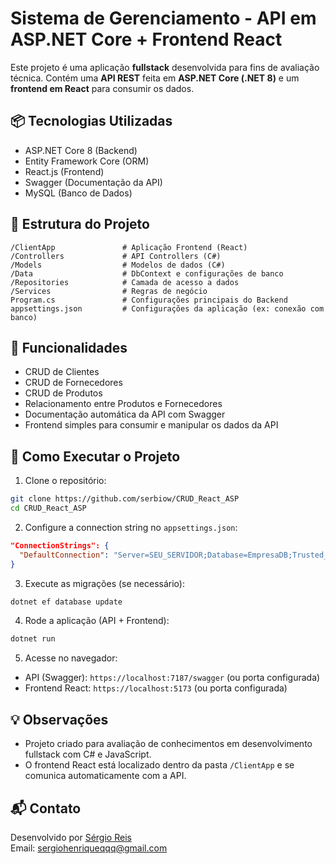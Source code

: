 # Sistema de Gerenciamento - API em ASP.NET Core + Frontend React

Este projeto é uma aplicação **fullstack** desenvolvida para fins de avaliação técnica.
Contém uma **API REST** feita em **ASP.NET Core (.NET 8)** e um **frontend em React** para consumir os dados.

## 📦 Tecnologias Utilizadas

- ASP.NET Core 8 (Backend)
- Entity Framework Core (ORM)
- React.js (Frontend)
- Swagger (Documentação da API)
- MySQL (Banco de Dados)

## 📁 Estrutura do Projeto

```plaintext
/ClientApp               # Aplicação Frontend (React)
/Controllers             # API Controllers (C#)
/Models                  # Modelos de dados (C#)
/Data                    # DbContext e configurações de banco
/Repositories            # Camada de acesso a dados
/Services                # Regras de negócio
Program.cs               # Configurações principais do Backend
appsettings.json         # Configurações da aplicação (ex: conexão com banco)
```

## 📌 Funcionalidades

- CRUD de Clientes
- CRUD de Fornecedores
- CRUD de Produtos
- Relacionamento entre Produtos e Fornecedores
- Documentação automática da API com Swagger
- Frontend simples para consumir e manipular os dados da API

## 🚀 Como Executar o Projeto

1. Clone o repositório:
```bash
git clone https://github.com/serbiow/CRUD_React_ASP
cd CRUD_React_ASP
```

2. Configure a connection string no `appsettings.json`:
```json
"ConnectionStrings": {
  "DefaultConnection": "Server=SEU_SERVIDOR;Database=EmpresaDB;Trusted_Connection=True;TrustServerCertificate=True;"
}
```

3. Execute as migrações (se necessário):
```bash
dotnet ef database update
```

4. Rode a aplicação (API + Frontend):
```bash
dotnet run
```

5. Acesse no navegador:
- API (Swagger): `https://localhost:7187/swagger` (ou porta configurada)
- Frontend React: `https://localhost:5173` (ou porta configurada)

## 💡 Observações

- Projeto criado para avaliação de conhecimentos em desenvolvimento fullstack com C# e JavaScript.
- O frontend React está localizado dentro da pasta `/ClientApp` e se comunica automaticamente com a API.

## 📬 Contato

Desenvolvido por [Sérgio Reis](https://github.com/serbiow)  
Email: sergiohenriqueqqq@gmail.com
